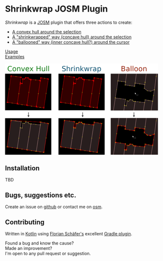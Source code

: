 # Shrinkwrap JOSM Plugin

*Shrinkwrap* is a [JOSM](https://josm.openstreetmap.de/) plugin that offers three actions to create:

* [A convex hull around the selection](USAGE.md#convex-hull)
* [A "shrinkwrapped" way (concave hull) around the selection](USAGE.md#shrinkwrap)
* [A "ballooned" way (inner concave hull?) around the cursor](USAGE.md#balloon)

[Usage](USAGE.md)  
[Examples](EXAMPLES.md)

![demonstration screenshots of the three actions](images/combined.png "Demo screenshots")


## Installation

TBD


## Bugs, suggestions etc.

Create an issue on [github](https://github.com/ubipo/shrinkwrap) or contact me on [osm](https://www.openstreetmap.org/user/Ubipo).


## Contributing

Written in [Kotlin](https://kotlinlang.org/) using [Florian Schäfer's](https://gitlab.com/floscher) excellent [Gradle plugin](https://gitlab.com/floscher/gradle-josm-plugin).

Found a bug and know the cause?  
Made an improvement?  
I'm open to any pull request or suggestion.
